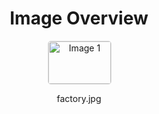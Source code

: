 <h1 style ="text-align: center;"> Image Overview </h1>
<div style="display: flex; flex-wrap: wrap; gap: 10px; justify-content: center;">
<div style="flex: 1 1 calc(33.333% - 20px); max-width: 100px; text-align: center;">
<img src="https://media.evkx.net/multimedia/technology/battery/manufactors/factory_xst.jpg" alt="Image 1" style="width: 100%; border: 1px solid #ddd; border-radius: 5px;">
<p>factory.jpg</p>
</div>
</div>
